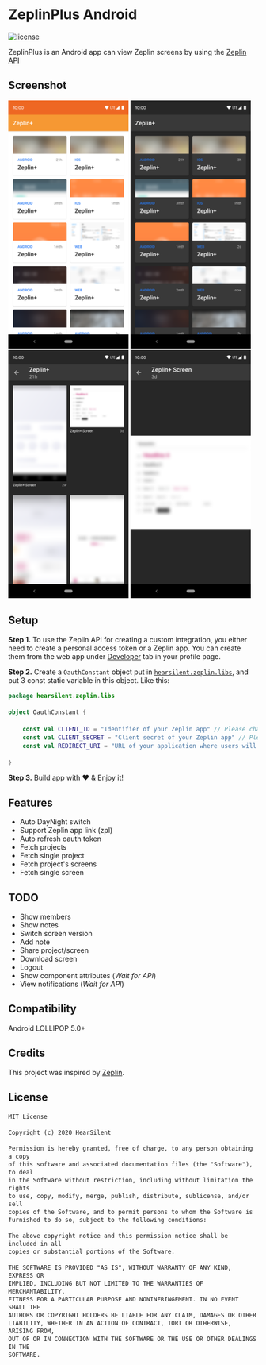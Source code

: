 # ZeplinPlus Android
[![license](https://img.shields.io/github/license/hearsilent/ZeplinPlus-Android.svg?maxAge=2592000)](https://github.com/hearsilent/ZeplinPlus-Android/blob/master/LICENSE)

ZeplinPlus is an Android app can view Zeplin screens by using the [Zeplin API](https://docs.zeplin.dev/reference)

## Screenshot
<img src="https://github.com/hearsilent/ZeplinPlus-Android/raw/master/screenshots/device-2020-04-25-205331.png" height=500> <img src="https://github.com/hearsilent/ZeplinPlus-Android/raw/master/screenshots/device-2020-04-25-205159.png" height=500>  
<img src="https://github.com/hearsilent/ZeplinPlus-Android/raw/master/screenshots/device-2020-04-25-205850.png" height=500> <img src="https://github.com/hearsilent/ZeplinPlus-Android/raw/master/screenshots/device-2020-04-25-210031.png" height=500>

## Setup
   
**Step 1.** To use the Zeplin API for creating a custom integration, you either need to create a personal access token or a Zeplin app. You can create them from the web app under [Developer](https://app.zeplin.io/profile/developer) tab in your profile page.

**Step 2.** Create a `OauthConstant` object put in [`hearsilent.zeplin.libs`](https://github.com/hearsilent/ZeplinPlus-Android/tree/master/app/src/main/java/hearsilent/zeplin/libs), and put 3 const static variable in this object. Like this:
```kotlin
package hearsilent.zeplin.libs

object OauthConstant {

    const val CLIENT_ID = "Identifier of your Zeplin app" // Please change this value
    const val CLIENT_SECRET = "Client secret of your Zeplin app" // Please change this value
    const val REDIRECT_URI = "URL of your application where users will be redirected to after authorization" // Please change this value

}
```

**Step 3.** Build app with ❤️ & Enjoy it!

## Features
- Auto DayNight switch
- Support Zeplin app link (zpl)
- Auto refresh oauth token
- Fetch projects
- Fetch single project
- Fetch project's screens
- Fetch single screen

## TODO
- Show members
- Show notes
- Switch screen version 
- Add note
- Share project/screen
- Download screen
- Logout
- Show component attributes (*Wait for API*)
- View notifications (*Wait for API*)
   
## Compatibility

Android LOLLIPOP 5.0+

## Credits

This project was inspired by [Zeplin](https://zeplin.io/).

## License

    MIT License

    Copyright (c) 2020 HearSilent

    Permission is hereby granted, free of charge, to any person obtaining a copy
    of this software and associated documentation files (the "Software"), to deal
    in the Software without restriction, including without limitation the rights
    to use, copy, modify, merge, publish, distribute, sublicense, and/or sell
    copies of the Software, and to permit persons to whom the Software is
    furnished to do so, subject to the following conditions:

    The above copyright notice and this permission notice shall be included in all
    copies or substantial portions of the Software.

    THE SOFTWARE IS PROVIDED "AS IS", WITHOUT WARRANTY OF ANY KIND, EXPRESS OR
    IMPLIED, INCLUDING BUT NOT LIMITED TO THE WARRANTIES OF MERCHANTABILITY,
    FITNESS FOR A PARTICULAR PURPOSE AND NONINFRINGEMENT. IN NO EVENT SHALL THE
    AUTHORS OR COPYRIGHT HOLDERS BE LIABLE FOR ANY CLAIM, DAMAGES OR OTHER
    LIABILITY, WHETHER IN AN ACTION OF CONTRACT, TORT OR OTHERWISE, ARISING FROM,
    OUT OF OR IN CONNECTION WITH THE SOFTWARE OR THE USE OR OTHER DEALINGS IN THE
    SOFTWARE.
